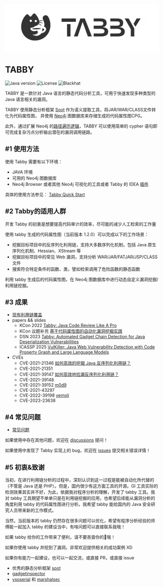 ![img.png](logo.png)
# TABBY
![Java version](https://img.shields.io/badge/Java-17-blue.svg)
![License](https://img.shields.io/badge/License-MIT-green.svg)
![Blackhat](https://img.shields.io/badge/Blackhat-Arsenal%202024-red.svg)

TABBY 是一款针对 Java 语言的静态代码分析工具，可用于快速发现多种类型的 Java 语言相关的漏洞。

TABBY 使用静态分析框架 [Soot](https://github.com/soot-oss/soot) 作为语义提取工具，将JAR/WAR/CLASS文件转化为代码属性图，
并使用 [Neo4j](https://neo4j.com/) 图数据库来存储生成的代码属性图CPG。

此外，通过扩展 Neo4j 的[路径遍历逻辑](https://github.com/wh1t3p1g/tabby-path-finder)，TABBY 可以使用简单的 cypher 语句即可完成复杂污点分析输出潜在的漏洞调用链路。

## #1 使用方法

使用 Tabby 需要有以下环境：
- JAVA 环境
- 可用的 Neo4j 图数据库
- Neo4j Browser 或者其他 Neo4j 可视化的工具或者 Tabby 的 IDEA [插件](https://github.com/wh1t3p1g/tabby-intellij-plugin)

具体的使用方法参见： [Tabby Quick Start](https://www.yuque.com/wh1t3p1g/tp0c1t/lf12lg69ngh47akx)

## #2 Tabby的适用人群

开发 Tabby 的初衷是想要提高代码审计的效率，尽可能的减少人工检索的工作量

使用 tabby 生成的代码属性图（当前版本 1.2.0）可以完成以下的工作场景：

- 挖掘目标项目中的反序列化利用链，支持大多数序列化机制，包括 Java 原生序列化机制、Hessian、XStream 等
- 挖掘目标项目中的常见 Web 漏洞，支持分析 WAR/JAR/FATJAR/JSP/CLASS 文件
- 搜索符合特定条件的函数、类，譬如检索调用了危险函数的静态函数

利用 tabby 生成后的代码属性图，在 Neo4j 图数据库中进行动态自定义漏洞挖掘/利用链挖掘。

## #3 成果

- [现有利用链覆盖](https://github.com/wh1t3p1g/tabby/wiki/%E7%8E%B0%E6%9C%89%E5%88%A9%E7%94%A8%E9%93%BE%E8%A6%86%E7%9B%96)
- papers && slides
    - KCon 2022 [Tabby: Java Code Review Like A Pro](https://github.com/knownsec/KCon/blob/master/2022/tabby%20java%20code%20review%20like%20a%20pro%E3%80%90KCon2022%E3%80%91.pdf)
    - KCon 议题补充 [基于代码属性图的自动化漏洞挖掘实践](https://blog.0kami.cn/blog/2023/%E5%9F%BA%E4%BA%8E%E4%BB%A3%E7%A0%81%E5%B1%9E%E6%80%A7%E5%9B%BE%E7%9A%84%E8%87%AA%E5%8A%A8%E5%8C%96%E6%BC%8F%E6%B4%9E%E6%8C%96%E6%8E%98%E5%AE%9E%E8%B7%B5/)
    - DSN 2023 [Tabby: Automated Gadget Chain Detection for Java Deserialization Vulnerabilities](https://ieeexplore.ieee.org/document/10202660)
    - ICASSP 2025 [VulKiller: Java Web Vulnerability Detection with Code Property Graph and Large Language Models]()
- CVEs
  - CVE-2021-21346 [如何高效的挖掘 Java 反序列化利用链？](https://blog.0kami.cn/2021/03/14/java-how-to-find-gadget-chains/)
  - CVE-2021-21351
  - CVE-2021-39147 [如何高效地捡漏反序列化利用链？](https://www.anquanke.com/post/id/251814)
  - CVE-2021-39148
  - CVE-2021-39152 [m0d9](http://m0d9.me/2021/08/29/XStream%E5%8F%8D%E5%BA%8F%E5%88%97%E5%8C%96%EF%BC%88%E4%B8%89%EF%BC%89%E2%80%94%E2%80%94Tabby%20CVE%E4%B9%8B%E6%97%85/)
  - CVE-2021-43297
  - CVE-2022-39198 [yemoli](https://yml-sec.top/2022/12/30/%E4%BB%8Ecve-2022-39198%E5%88%B0%E6%98%A5%E7%A7%8B%E6%9D%AFdubboapp/#CVE-2022-39198%E6%8C%96%E6%8E%98)
  - CVE-2023-23638

## #4 常见问题

- [常见问题](https://www.yuque.com/wh1t3p1g/tp0c1t/ueduxuz6fmxhpoyb)

如果使用中存在其他问题，欢迎在 [discussions](https://github.com/wh1t3p1g/tabby/discussions) 提问！

如果使用中发现了 Tabby 实现上的 bug，欢迎在 [issues](https://github.com/wh1t3p1g/tabby-path-finder/issues) 提交相关错误详情！

## #5 初衷&致谢

当初，在进行利用链分析的过程中，深刻认识到这一过程是能被自动化所代替的（不管是 Java 还是 PHP）。但是，国内很少有这方面工具的开源。GI 工具实际的检测效果其实并不好，为此，依据我对程序分析的理解，开发了 tabby 工具。我对 tabby 工具期望不单单只是在利用链挖掘的应用，也希望后续能从漏洞分析的角度利用 tabby 的代码属性图进行分析。我希望 tabby 能给国内的 Java 安全研究人员带来新的工作模式。

当然，当前版本的 tabby 仍然存在很多问题可以优化，希望有程序分析经验的师傅能一起加入 tabby 的建设当中，有啥问题可以直接联系我哦！

如果 tabby 给你的工作带来了便利，请不要吝啬你的🌟哦！

如果你使用 tabby 并挖到了漏洞，非常欢迎提供相关的成功案例 XD

如果你有能力一起建设，也可以一起交流，或直接 PR，或直接 issue

- 优秀的静态分析框架 [soot](https://github.com/soot-oss/soot)
- [gadgetinspector](https://github.com/JackOfMostTrades/gadgetinspector)
- [ysoserial](https://github.com/frohoff/ysoserial) 和 [marshalsec](https://github.com/mbechler/marshalsec)
